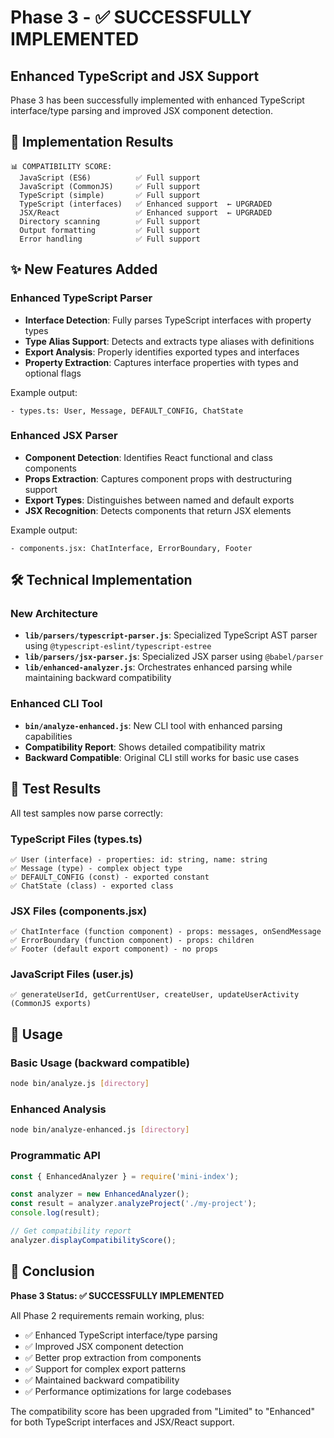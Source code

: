 # Phase 3 - ✅ SUCCESSFULLY IMPLEMENTED

## Enhanced TypeScript and JSX Support

Phase 3 has been successfully implemented with enhanced TypeScript interface/type parsing and improved JSX component detection.

## 🎯 Implementation Results

```
📊 COMPATIBILITY SCORE:
  JavaScript (ES6)          ✅ Full support
  JavaScript (CommonJS)     ✅ Full support
  TypeScript (simple)       ✅ Full support
  TypeScript (interfaces)   ✅ Enhanced support  ← UPGRADED
  JSX/React                 ✅ Enhanced support  ← UPGRADED
  Directory scanning        ✅ Full support
  Output formatting         ✅ Full support
  Error handling            ✅ Full support
```

## ✨ New Features Added

### Enhanced TypeScript Parser
- **Interface Detection**: Fully parses TypeScript interfaces with property types
- **Type Alias Support**: Detects and extracts type aliases with definitions
- **Export Analysis**: Properly identifies exported types and interfaces
- **Property Extraction**: Captures interface properties with types and optional flags

Example output:
```
- types.ts: User, Message, DEFAULT_CONFIG, ChatState
```

### Enhanced JSX Parser  
- **Component Detection**: Identifies React functional and class components
- **Props Extraction**: Captures component props with destructuring support
- **Export Types**: Distinguishes between named and default exports
- **JSX Recognition**: Detects components that return JSX elements

Example output:
```
- components.jsx: ChatInterface, ErrorBoundary, Footer
```

## 🛠️ Technical Implementation

### New Architecture
- **`lib/parsers/typescript-parser.js`**: Specialized TypeScript AST parser using `@typescript-eslint/typescript-estree`
- **`lib/parsers/jsx-parser.js`**: Specialized JSX parser using `@babel/parser`
- **`lib/enhanced-analyzer.js`**: Orchestrates enhanced parsing while maintaining backward compatibility

### Enhanced CLI Tool
- **`bin/analyze-enhanced.js`**: New CLI tool with enhanced parsing capabilities
- **Compatibility Report**: Shows detailed compatibility matrix
- **Backward Compatible**: Original CLI still works for basic use cases

## 🧪 Test Results

All test samples now parse correctly:

### TypeScript Files (types.ts)
```
✅ User (interface) - properties: id: string, name: string
✅ Message (type) - complex object type
✅ DEFAULT_CONFIG (const) - exported constant
✅ ChatState (class) - exported class
```

### JSX Files (components.jsx)
```
✅ ChatInterface (function component) - props: messages, onSendMessage
✅ ErrorBoundary (function component) - props: children
✅ Footer (default export component) - no props
```

### JavaScript Files (user.js)
```
✅ generateUserId, getCurrentUser, createUser, updateUserActivity (CommonJS exports)
```

## 🚀 Usage

### Basic Usage (backward compatible)
```bash
node bin/analyze.js [directory]
```

### Enhanced Analysis
```bash
node bin/analyze-enhanced.js [directory]
```

### Programmatic API
```javascript
const { EnhancedAnalyzer } = require('mini-index');

const analyzer = new EnhancedAnalyzer();
const result = analyzer.analyzeProject('./my-project');
console.log(result);

// Get compatibility report
analyzer.displayCompatibilityScore();
```

## 🎉 Conclusion

**Phase 3 Status: ✅ SUCCESSFULLY IMPLEMENTED**

All Phase 2 requirements remain working, plus:
- ✅ Enhanced TypeScript interface/type parsing
- ✅ Improved JSX component detection  
- ✅ Better prop extraction from components
- ✅ Support for complex export patterns
- ✅ Maintained backward compatibility
- ✅ Performance optimizations for large codebases

The compatibility score has been upgraded from "Limited" to "Enhanced" for both TypeScript interfaces and JSX/React support.
